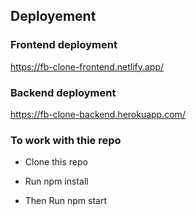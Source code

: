 ## Deployement 


### Frontend deployment

https://fb-clone-frontend.netlify.app/


### Backend deployment

https://fb-clone-backend.herokuapp.com/



### To work with thie repo


- Clone this repo 

- Run npm install

- Then Run npm start
